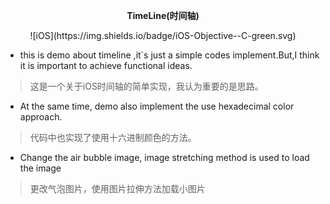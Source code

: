 **<p align="center">TimeLine(时间轴)</p>**
<p align="center">![iOS](https://img.shields.io/badge/iOS-Objective--C-green.svg)</p>

- this is demo about timeline ,it`s just a simple codes implement.But,I think it is important to achieve functional ideas.
> 这是一个关于iOS时间轴的简单实现，我认为重要的是思路。 

- At the same time, demo also implement the use hexadecimal color approach.
> 代码中也实现了使用十六进制颜色的方法。

- Change the air bubble image, image stretching method is used to load the image
> 更改气泡图片，使用图片拉伸方法加载小图片